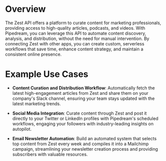 # Overview

The Zest API offers a platform to curate content for marketing professionals, providing access to high-quality articles, podcasts, and videos. With Pipedream, you can leverage this API to automate content discovery, analysis, and distribution, without the need for manual intervention. By connecting Zest with other apps, you can create custom, serverless workflows that save time, enhance content strategy, and maintain a consistent online presence.

# Example Use Cases

- **Content Curation and Distribution Workflow**: Automatically fetch the latest high-engagement articles from Zest and share them on your company's Slack channel, ensuring your team stays updated with the latest marketing trends.

- **Social Media Integration**: Curate content through Zest and post it directly to your Twitter or LinkedIn profiles with Pipedream's scheduled workflows, engaging your followers with industry-leading insights on autopilot.

- **Email Newsletter Automation**: Build an automated system that selects top content from Zest every week and compiles it into a Mailchimp campaign, streamlining your newsletter creation process and providing subscribers with valuable resources.
